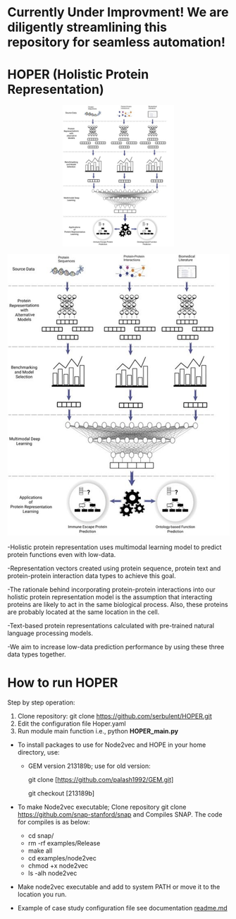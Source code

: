# Currently Under Improvment! We are diligently streamlining this repository for seamless automation!
# HOPER (Holistic Protein Representation)

<p align="center" width="100%">
    <img width=" 50% " src="Figures/figure_.jpg">
</p>

![](Figures/figure_.jpg )


-Holistic protein representation uses  multimodal learning model to predict protein functions even with low-data. 

-Representation vectors created using protein sequence, protein text and protein-protein interaction data types to achieve this goal.

-The rationale behind  incorporating protein-protein interactions into our holistic protein representation model is the assumption 
that interacting proteins are likely to act in the same biological process. Also, these proteins are probably located at the same location in the cell. 

-Text-based protein representations calculated with pre-trained natural language processing models.

-We aim to increase low-data prediction performance by using these three data types together.

# How to run HOPER

Step by step operation:
  1. Clone repository: git clone https://github.com/serbulent/HOPER.git
  2. Edit the configuration file Hoper.yaml
  3. Run module main function  i.e., python **HOPER_main.py**

* To install packages to use for Node2vec and HOPE in your home directory, use:

  * GEM version 213189b; use for old version:
  
    git clone [https://github.com/palash1992/GEM.git]
    
    git checkout  [213189b]

* To make Node2vec executable; Clone repository git clone https://github.com/snap-stanford/snap and Compiles SNAP. The code for compiles is as below:
  
  - cd snap/
  - rm -rf examples/Release
  - make all
  - cd examples/node2vec
  - chmod +x node2vec
  - ls -alh node2vec

* Make node2vec executable and add to system PATH or move it to the location you run.

- Example of case study configuration file see documentation [readme.md](https://github.com/serbulent/HOPER/blob/main/Reproduction/case_study/readme.md)
